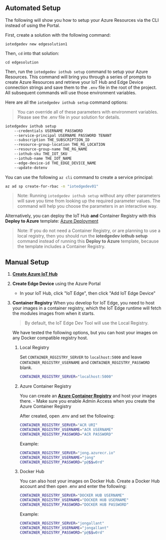 ## Automated Setup

The following will show you how to setup your Azure Resources via the CLI instead of using the Portal.

First, create a solution with the following command:

`iotedgedev new edgesolution1`

Then, `cd` into that solution:

`cd edgesolution`

Then, run the `iotedgedev iothub setup` command to setup your Azure Resources. This command will bring you through a series of prompts to create Azure Resources and retrieve your IoT Hub and Edge Device connection strings and save them to the `.env` file in the root of the project. All subsequent commands will use those environment variables.

Here are all the `iotedgedev iothub setup` command options:

> You can override all of these parameters with environment variables. Please see the .env file in your solution for details.

```sh
iotedgedev iothub setup
    --credentials USERNAME PASSWORD
    --service-principal USERNAME PASSWORD TENANT
    --subscription THE_SUBSCRIPTION_ID 
    --resource-group-location THE_RG_LOCATION
    --resource-group-name THE_RG_NAME 
    --iothub-sku THE_IOT_SKU 
    --iothub-name THE_IOT_NAME 
    --edge-device-id THE_EDGE_DEVICE_NAME
    --update-dotenv
```

You can use the following `az cli` command to create a service principal:

```sh
az ad sp create-for-rbac -n "iotedgedev01"
```

> Note: Running `iotedgedev iothub setup` without any other parameters will save you time from looking up the required parameter values. The command will help you choose the parameters in an interactive way.

Alternatively, you can deploy the IoT Hub **and** Container Registry with this **Deploy to Azure** template: [Azure Deployment](https://portal.azure.com/#create/Microsoft.Template/uri/https%3A%2F%2Fraw.githubusercontent.com%2Fazure%2Fiotedgedev%2Fmaster%2Fassets%2Fdeploy%2FARMDeployment%2Fazuredeploy.json)

> Note: If you do not need a Container Registry, or are planning to use a local registry, then you should run the **iotedgedev iothub setup** command instead of running this **Deploy to Azure** template, because the template includes a Container Registry.

## Manual Setup

1. [**Create Azure IoT Hub**](https://docs.microsoft.com/en-us/azure/iot-hub/iot-hub-csharp-csharp-getstarted#create-an-iot-hub)
2. **Create Edge Device** using the Azure Portal
   - In your IoT Hub, click "IoT Edge", then click "Add IoT Edge Device"
3. **Container Registry**
    When you develop for IoT Edge, you need to host your images in a container registry, which the IoT Edge runtime will fetch the modules images from when it starts.

    > By default, the IoT Edge Dev Tool will use the Local Registry.

    We have tested the following options, but you can host your images on any Docker compatible registry host.

    1. Local Registry

        Set `CONTAINER_REGISTRY_SERVER` to `localhost:5000` and leave `CONTAINER_REGISTRY_USERNAME` and `CONTAINER_REGISTRY_PASSWORD` blank.

        ```sh
        CONTAINER_REGISTRY_SERVER="localhost:5000"
        ```

    2. Azure Container Registry

        You can create an [**Azure Container Registry**](https://docs.microsoft.com/en-us/azure/container-registry/container-registry-get-started-portal) and host your images there.
            - Make sure you enable Admin Access when you create the Azure Container Registry

        After created, open .env and set the following:

        ```sh
        CONTAINER_REGISTRY_SERVER="ACR URI" 
        CONTAINER_REGISTRY_USERNAME="ACR USERNAME"
        CONTAINER_REGISTRY_PASSWORD="ACR PASSWORD"
        ```

        Example:

        ```sh
        CONTAINER_REGISTRY_SERVER="jong.azurecr.io" 
        CONTAINER_REGISTRY_USERNAME="jong"
        CONTAINER_REGISTRY_PASSWORD="p@$$w0rd"
        ```

    3. Docker Hub

        You can also host your images on Docker Hub. Create a Docker Hub account and then open .env and enter the following:

        ```sh
        CONTAINER_REGISTRY_SERVER="DOCKER HUB USERNAME" 
        CONTAINER_REGISTRY_USERNAME="DOCKER HUB USERNAME"
        CONTAINER_REGISTRY_PASSWORD="DOCKER HUB PASSWORD"
        ```

        Example:

        ```sh
        CONTAINER_REGISTRY_SERVER="jongallant" 
        CONTAINER_REGISTRY_USERNAME="jongallant"
        CONTAINER_REGISTRY_PASSWORD="p@$$w0rd"
        ```
